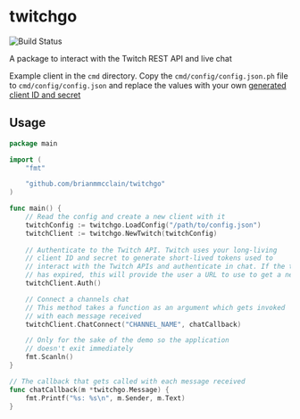 twitchgo
===

![Build Status](https://github.com/brianmmcclain/twitchgo/actions/workflows/test-and-build.yml/badge.svg)

A package to interact with the Twitch REST API and live chat

Example client in the `cmd` directory. Copy the `cmd/config/config.json.ph` file to `cmd/config/config.json` and replace the values with your own [generated client ID and secret](https://dev.twitch.tv/docs/authentication/register-app)

## Usage

```go
package main

import (
	"fmt"

	"github.com/brianmmcclain/twitchgo"
)

func main() {
    // Read the config and create a new client with it
	twitchConfig := twitchgo.LoadConfig("/path/to/config.json")
	twitchClient := twitchgo.NewTwitch(twitchConfig)
	
    // Authenticate to the Twitch API. Twitch uses your long-living
    // client ID and secret to generate short-lived tokens used to
    // interact with the Twitch APIs and authenticate in chat. If the token
    // has expired, this will provide the user a URL to use to get a new token
    twitchClient.Auth()

    // Connect a channels chat
    // This method takes a function as an argument which gets invoked
    // with each message received
	twitchClient.ChatConnect("CHANNEL_NAME", chatCallback)

    // Only for the sake of the demo so the application
    // doesn't exit immediately
	fmt.Scanln()
}

// The callback that gets called with each message received
func chatCallback(m *twitchgo.Message) {
	fmt.Printf("%s: %s\n", m.Sender, m.Text)
}
```